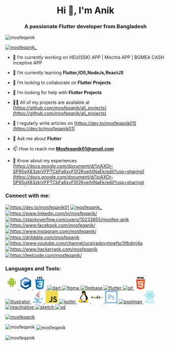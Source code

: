 <h1 align="center">Hi 👋, I'm Anik</h1>
<h3 align="center">A passionate Flutter developer from Bangladesh</h3>

<p align="left"> <img src="https://komarev.com/ghpvc/?username=mosfeqanik&label=Profile%20views&color=0e75b6&style=flat" alt="mosfeqanik" /> </p>



<p align="left"> <a href="https://twitter.com/mosfeqanik_" target="blank"><img src="https://img.shields.io/twitter/follow/mosfeqanik_?logo=twitter&style=for-the-badge" alt="mosfeqanik_" /></a> </p>

- 🔭 I’m currently working on HEU(SSK) APP | Mochta APP | BGMEA CASH inceptive APP

- 🌱 I’m currently learning **Flutter,IOS,NodeJs,ReactJS**

- 👯 I’m looking to collaborate on **Flutter Projects**

- 🤝 I’m looking for help with **Flutter Projects**

- 👨‍💻 All of my projects are available at [https://github.com/mosfeqanik/all_projects](https://github.com/mosfeqanik/all_projects)

- 📝 I regularly write articles on [https://dev.to/mosfeqanik01](https://dev.to/mosfeqanik01)

- 💬 Ask me about **Flutter**

- 📫 How to reach me **Mosfeqanik01@gmail.com**

- 📄 Know about my experiences [https://docs.google.com/document/d/1zjAXOr-SP95gX83zkiVFPTCbFa6xvF5f2KyeihINaEk/edit?usp=sharing](https://docs.google.com/document/d/1zjAXOr-SP95gX83zkiVFPTCbFa6xvF5f2KyeihINaEk/edit?usp=sharing)

<h3 align="left">Connect with me:</h3>
<p align="left">
<a href="https://dev.to/https://dev.to/mosfeqanik01" target="blank"><img align="center" src="https://raw.githubusercontent.com/rahuldkjain/github-profile-readme-generator/master/src/images/icons/Social/devto.svg" alt="https://dev.to/mosfeqanik01" height="30" width="40" /></a>
<a href="https://twitter.com/mosfeqanik_" target="blank"><img align="center" src="https://raw.githubusercontent.com/rahuldkjain/github-profile-readme-generator/master/src/images/icons/Social/twitter.svg" alt="mosfeqanik_" height="30" width="40" /></a>
<a href="https://linkedin.com/in/https://www.linkedin.com/in/mosfeqanik/" target="blank"><img align="center" src="https://raw.githubusercontent.com/rahuldkjain/github-profile-readme-generator/master/src/images/icons/Social/linked-in-alt.svg" alt="https://www.linkedin.com/in/mosfeqanik/" height="30" width="40" /></a>
<a href="https://stackoverflow.com/users/https://stackoverflow.com/users/10233655/mosfeq-anik" target="blank"><img align="center" src="https://raw.githubusercontent.com/rahuldkjain/github-profile-readme-generator/master/src/images/icons/Social/stack-overflow.svg" alt="https://stackoverflow.com/users/10233655/mosfeq-anik" height="30" width="40" /></a>
<a href="https://fb.com/https://www.facebook.com/mosfeqanik/" target="blank"><img align="center" src="https://raw.githubusercontent.com/rahuldkjain/github-profile-readme-generator/master/src/images/icons/Social/facebook.svg" alt="https://www.facebook.com/mosfeqanik/" height="30" width="40" /></a>
<a href="https://instagram.com/https://www.instagram.com/mosfeqanik/" target="blank"><img align="center" src="https://raw.githubusercontent.com/rahuldkjain/github-profile-readme-generator/master/src/images/icons/Social/instagram.svg" alt="https://www.instagram.com/mosfeqanik/" height="30" width="40" /></a>
<a href="https://dribbble.com/https://dribbble.com/mosfeqanik" target="blank"><img align="center" src="https://raw.githubusercontent.com/rahuldkjain/github-profile-readme-generator/master/src/images/icons/Social/dribbble.svg" alt="https://dribbble.com/mosfeqanik" height="30" width="40" /></a>
<a href="https://www.youtube.com/c/https://www.youtube.com/channel/ucpjradovvtowfsc5fbdmj4a" target="blank"><img align="center" src="https://raw.githubusercontent.com/rahuldkjain/github-profile-readme-generator/master/src/images/icons/Social/youtube.svg" alt="https://www.youtube.com/channel/ucpjradovvtowfsc5fbdmj4a" height="30" width="40" /></a>
<a href="https://www.hackerrank.com/https://www.hackerrank.com/mosfeqanik" target="blank"><img align="center" src="https://raw.githubusercontent.com/rahuldkjain/github-profile-readme-generator/master/src/images/icons/Social/hackerrank.svg" alt="https://www.hackerrank.com/mosfeqanik" height="30" width="40" /></a>
<a href="https://www.leetcode.com/https://leetcode.com/mosfeqanik/" target="blank"><img align="center" src="https://raw.githubusercontent.com/rahuldkjain/github-profile-readme-generator/master/src/images/icons/Social/leet-code.svg" alt="https://leetcode.com/mosfeqanik/" height="30" width="40" /></a>
</p>

<h3 align="left">Languages and Tools:</h3>
<p align="left"> <a href="https://developer.android.com" target="_blank" rel="noreferrer"> <img src="https://raw.githubusercontent.com/devicons/devicon/master/icons/android/android-original-wordmark.svg" alt="android" width="40" height="40"/> </a> <a href="https://www.cprogramming.com/" target="_blank" rel="noreferrer"> <img src="https://raw.githubusercontent.com/devicons/devicon/master/icons/c/c-original.svg" alt="c" width="40" height="40"/> </a> <a href="https://www.w3schools.com/css/" target="_blank" rel="noreferrer"> <img src="https://raw.githubusercontent.com/devicons/devicon/master/icons/css3/css3-original-wordmark.svg" alt="css3" width="40" height="40"/> </a> <a href="https://dart.dev" target="_blank" rel="noreferrer"> <img src="https://www.vectorlogo.zone/logos/dartlang/dartlang-icon.svg" alt="dart" width="40" height="40"/> </a> <a href="https://www.figma.com/" target="_blank" rel="noreferrer"> <img src="https://www.vectorlogo.zone/logos/figma/figma-icon.svg" alt="figma" width="40" height="40"/> </a> <a href="https://firebase.google.com/" target="_blank" rel="noreferrer"> <img src="https://www.vectorlogo.zone/logos/firebase/firebase-icon.svg" alt="firebase" width="40" height="40"/> </a> <a href="https://flutter.dev" target="_blank" rel="noreferrer"> <img src="https://www.vectorlogo.zone/logos/flutterio/flutterio-icon.svg" alt="flutter" width="40" height="40"/> </a> <a href="https://git-scm.com/" target="_blank" rel="noreferrer"> <img src="https://www.vectorlogo.zone/logos/git-scm/git-scm-icon.svg" alt="git" width="40" height="40"/> </a> <a href="https://www.w3.org/html/" target="_blank" rel="noreferrer"> <img src="https://raw.githubusercontent.com/devicons/devicon/master/icons/html5/html5-original-wordmark.svg" alt="html5" width="40" height="40"/> </a> <a href="https://www.adobe.com/in/products/illustrator.html" target="_blank" rel="noreferrer"> <img src="https://www.vectorlogo.zone/logos/adobe_illustrator/adobe_illustrator-icon.svg" alt="illustrator" width="40" height="40"/> </a> <a href="https://www.java.com" target="_blank" rel="noreferrer"> <img src="https://raw.githubusercontent.com/devicons/devicon/master/icons/java/java-original.svg" alt="java" width="40" height="40"/> </a> <a href="https://developer.mozilla.org/en-US/docs/Web/JavaScript" target="_blank" rel="noreferrer"> <img src="https://raw.githubusercontent.com/devicons/devicon/master/icons/javascript/javascript-original.svg" alt="javascript" width="40" height="40"/> </a> <a href="https://kotlinlang.org" target="_blank" rel="noreferrer"> <img src="https://www.vectorlogo.zone/logos/kotlinlang/kotlinlang-icon.svg" alt="kotlin" width="40" height="40"/> </a> <a href="https://www.linux.org/" target="_blank" rel="noreferrer"> <img src="https://raw.githubusercontent.com/devicons/devicon/master/icons/linux/linux-original.svg" alt="linux" width="40" height="40"/> </a> <a href="https://nodejs.org" target="_blank" rel="noreferrer"> <img src="https://raw.githubusercontent.com/devicons/devicon/master/icons/nodejs/nodejs-original-wordmark.svg" alt="nodejs" width="40" height="40"/> </a> <a href="https://www.photoshop.com/en" target="_blank" rel="noreferrer"> <img src="https://raw.githubusercontent.com/devicons/devicon/master/icons/photoshop/photoshop-line.svg" alt="photoshop" width="40" height="40"/> </a> <a href="https://postman.com" target="_blank" rel="noreferrer"> <img src="https://www.vectorlogo.zone/logos/getpostman/getpostman-icon.svg" alt="postman" width="40" height="40"/> </a> <a href="https://reactjs.org/" target="_blank" rel="noreferrer"> <img src="https://raw.githubusercontent.com/devicons/devicon/master/icons/react/react-original-wordmark.svg" alt="react" width="40" height="40"/> </a> <a href="https://reactnative.dev/" target="_blank" rel="noreferrer"> <img src="https://reactnative.dev/img/header_logo.svg" alt="reactnative" width="40" height="40"/> </a> <a href="https://www.sketch.com/" target="_blank" rel="noreferrer"> <img src="https://www.vectorlogo.zone/logos/sketchapp/sketchapp-icon.svg" alt="sketch" width="40" height="40"/> </a> <a href="https://www.adobe.com/products/xd.html" target="_blank" rel="noreferrer"> <img src="https://cdn.worldvectorlogo.com/logos/adobe-xd.svg" alt="xd" width="40" height="40"/> </a> </p>

<p align="left"> <a href="https://github.com/ryo-ma/github-profile-trophy"><img src="https://github-profile-trophy.vercel.app/?username=mosfeqanik" alt="mosfeqanik" /></a> </p>
<p><img align="left" src="https://github-readme-stats.vercel.app/api/top-langs?username=mosfeqanik&show_icons=true&locale=en&layout=compact" alt="mosfeqanik" /></p>

<p>&nbsp;<img align="center" src="https://github-readme-stats.vercel.app/api?username=mosfeqanik&show_icons=true&locale=en" alt="mosfeqanik" /></p>

<p><img align="center" src="https://github-readme-streak-stats.herokuapp.com/?user=mosfeqanik&" alt="mosfeqanik" /></p>
